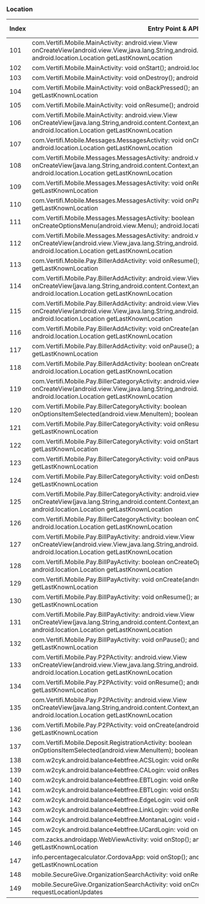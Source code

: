 ### Location
| Index | Entry Point & APIs | Screen shot | Resource id | Label |
| ------------- | ------------- | ------------- |-------------|-------------|
| 101 | com.Vertifi.Mobile.MainActivity: android.view.View onCreateView(android.view.View,java.lang.String,android.content.Context,android.util.AttributeSet); android.location.Location getLastKnownLocation | ![](C:\Users\hfu\Documents\COSMOS\output\py\Play_win8\Finance\com.Vertifi.DeposZip.P314089681\com.Vertifi.Mobile.MainActivity.png) |  | |
| 102 | com.Vertifi.Mobile.MainActivity: void onStart(); android.location.Location getLastKnownLocation | ![](C:\Users\hfu\Documents\COSMOS\output\py\Play_win8\Finance\com.Vertifi.DeposZip.P314089681\com.Vertifi.Mobile.MainActivity.png) |  | |
| 103 | com.Vertifi.Mobile.MainActivity: void onDestroy(); android.location.Location getLastKnownLocation | ![](C:\Users\hfu\Documents\COSMOS\output\py\Play_win8\Finance\com.Vertifi.DeposZip.P314089681\com.Vertifi.Mobile.MainActivity.png) |  | |
| 104 | com.Vertifi.Mobile.MainActivity: void onBackPressed(); android.location.Location getLastKnownLocation | ![](C:\Users\hfu\Documents\COSMOS\output\py\Play_win8\Finance\com.Vertifi.DeposZip.P314089681\com.Vertifi.Mobile.MainActivity.png) |  | |
| 105 | com.Vertifi.Mobile.MainActivity: void onResume(); android.location.Location getLastKnownLocation | ![](C:\Users\hfu\Documents\COSMOS\output\py\Play_win8\Finance\com.Vertifi.DeposZip.P314089681\com.Vertifi.Mobile.MainActivity.png) |  | |
| 106 | com.Vertifi.Mobile.MainActivity: android.view.View onCreateView(java.lang.String,android.content.Context,android.util.AttributeSet); android.location.Location getLastKnownLocation | ![](C:\Users\hfu\Documents\COSMOS\output\py\Play_win8\Finance\com.Vertifi.DeposZip.P314089681\com.Vertifi.Mobile.MainActivity.png) |  | |
| 107 | com.Vertifi.Mobile.Messages.MessagesActivity: void onCreate(android.os.Bundle); android.location.Location getLastKnownLocation | ![](C:\Users\hfu\Documents\COSMOS\output\py\Play_win8\Finance\com.Vertifi.DeposZip.P314089681\com.Vertifi.Mobile.Messages.MessagesActivity.png) |  | |
| 108 | com.Vertifi.Mobile.Messages.MessagesActivity: android.view.View onCreateView(java.lang.String,android.content.Context,android.util.AttributeSet); android.location.Location getLastKnownLocation | ![](C:\Users\hfu\Documents\COSMOS\output\py\Play_win8\Finance\com.Vertifi.DeposZip.P314089681\com.Vertifi.Mobile.Messages.MessagesActivity.png) |  | |
| 109 | com.Vertifi.Mobile.Messages.MessagesActivity: void onResume(); android.location.Location getLastKnownLocation | ![](C:\Users\hfu\Documents\COSMOS\output\py\Play_win8\Finance\com.Vertifi.DeposZip.P314089681\com.Vertifi.Mobile.Messages.MessagesActivity.png) |  | |
| 110 | com.Vertifi.Mobile.Messages.MessagesActivity: void onPause(); android.location.Location getLastKnownLocation | ![](C:\Users\hfu\Documents\COSMOS\output\py\Play_win8\Finance\com.Vertifi.DeposZip.P314089681\com.Vertifi.Mobile.Messages.MessagesActivity.png) |  | |
| 111 | com.Vertifi.Mobile.Messages.MessagesActivity: boolean onCreateOptionsMenu(android.view.Menu); android.location.Location getLastKnownLocation | ![](C:\Users\hfu\Documents\COSMOS\output\py\Play_win8\Finance\com.Vertifi.DeposZip.P314089681\com.Vertifi.Mobile.Messages.MessagesActivity.png) |  | |
| 112 | com.Vertifi.Mobile.Messages.MessagesActivity: android.view.View onCreateView(android.view.View,java.lang.String,android.content.Context,android.util.AttributeSet); android.location.Location getLastKnownLocation | ![](C:\Users\hfu\Documents\COSMOS\output\py\Play_win8\Finance\com.Vertifi.DeposZip.P314089681\com.Vertifi.Mobile.Messages.MessagesActivity.png) |  | |
| 113 | com.Vertifi.Mobile.Pay.BillerAddActivity: void onResume(); android.location.Location getLastKnownLocation | ![](C:\Users\hfu\Documents\COSMOS\output\py\Play_win8\Finance\com.Vertifi.DeposZip.P314089681\com.Vertifi.Mobile.Pay.BillerAddActivity.png) |  | |
| 114 | com.Vertifi.Mobile.Pay.BillerAddActivity: android.view.View onCreateView(java.lang.String,android.content.Context,android.util.AttributeSet); android.location.Location getLastKnownLocation | ![](C:\Users\hfu\Documents\COSMOS\output\py\Play_win8\Finance\com.Vertifi.DeposZip.P314089681\com.Vertifi.Mobile.Pay.BillerAddActivity.png) |  | |
| 115 | com.Vertifi.Mobile.Pay.BillerAddActivity: android.view.View onCreateView(android.view.View,java.lang.String,android.content.Context,android.util.AttributeSet); android.location.Location getLastKnownLocation | ![](C:\Users\hfu\Documents\COSMOS\output\py\Play_win8\Finance\com.Vertifi.DeposZip.P314089681\com.Vertifi.Mobile.Pay.BillerAddActivity.png) |  | |
| 116 | com.Vertifi.Mobile.Pay.BillerAddActivity: void onCreate(android.os.Bundle); android.location.Location getLastKnownLocation | ![](C:\Users\hfu\Documents\COSMOS\output\py\Play_win8\Finance\com.Vertifi.DeposZip.P314089681\com.Vertifi.Mobile.Pay.BillerAddActivity.png) |  | |
| 117 | com.Vertifi.Mobile.Pay.BillerAddActivity: void onPause(); android.location.Location getLastKnownLocation | ![](C:\Users\hfu\Documents\COSMOS\output\py\Play_win8\Finance\com.Vertifi.DeposZip.P314089681\com.Vertifi.Mobile.Pay.BillerAddActivity.png) |  | |
| 118 | com.Vertifi.Mobile.Pay.BillerAddActivity: boolean onCreateOptionsMenu(android.view.Menu); android.location.Location getLastKnownLocation | ![](C:\Users\hfu\Documents\COSMOS\output\py\Play_win8\Finance\com.Vertifi.DeposZip.P314089681\com.Vertifi.Mobile.Pay.BillerAddActivity.png) |  | |
| 119 | com.Vertifi.Mobile.Pay.BillerCategoryActivity: android.view.View onCreateView(android.view.View,java.lang.String,android.content.Context,android.util.AttributeSet); android.location.Location getLastKnownLocation | ![](C:\Users\hfu\Documents\COSMOS\output\py\Play_win8\Finance\com.Vertifi.DeposZip.P314089681\com.Vertifi.Mobile.Pay.BillerCategoryActivity.png) |  | |
| 120 | com.Vertifi.Mobile.Pay.BillerCategoryActivity: boolean onOptionsItemSelected(android.view.MenuItem); boolean isProviderEnabled | ![](C:\Users\hfu\Documents\COSMOS\output\py\Play_win8\Finance\com.Vertifi.Mobile.P231381116\com.Vertifi.Mobile.Pay.BillerCategoryActivity.png) |  | |
| 121 | com.Vertifi.Mobile.Pay.BillerCategoryActivity: void onResume(); android.location.Location getLastKnownLocation | ![](C:\Users\hfu\Documents\COSMOS\output\py\Play_win8\Finance\com.Vertifi.DeposZip.P314089681\com.Vertifi.Mobile.Pay.BillerCategoryActivity.png) |  | |
| 122 | com.Vertifi.Mobile.Pay.BillerCategoryActivity: void onStart(); android.location.Location getLastKnownLocation | ![](C:\Users\hfu\Documents\COSMOS\output\py\Play_win8\Finance\com.Vertifi.DeposZip.P314089681\com.Vertifi.Mobile.Pay.BillerCategoryActivity.png) |  | |
| 123 | com.Vertifi.Mobile.Pay.BillerCategoryActivity: void onPause(); android.location.Location getLastKnownLocation | ![](C:\Users\hfu\Documents\COSMOS\output\py\Play_win8\Finance\com.Vertifi.DeposZip.P314089681\com.Vertifi.Mobile.Pay.BillerCategoryActivity.png) |  | |
| 124 | com.Vertifi.Mobile.Pay.BillerCategoryActivity: void onDestroy(); android.location.Location getLastKnownLocation | ![](C:\Users\hfu\Documents\COSMOS\output\py\Play_win8\Finance\com.Vertifi.DeposZip.P314089681\com.Vertifi.Mobile.Pay.BillerCategoryActivity.png) |  | |
| 125 | com.Vertifi.Mobile.Pay.BillerCategoryActivity: android.view.View onCreateView(java.lang.String,android.content.Context,android.util.AttributeSet); android.location.Location getLastKnownLocation | ![](C:\Users\hfu\Documents\COSMOS\output\py\Play_win8\Finance\com.Vertifi.DeposZip.P314089681\com.Vertifi.Mobile.Pay.BillerCategoryActivity.png) |  | |
| 126 | com.Vertifi.Mobile.Pay.BillerCategoryActivity: boolean onCreateOptionsMenu(android.view.Menu); android.location.Location getLastKnownLocation | ![](C:\Users\hfu\Documents\COSMOS\output\py\Play_win8\Finance\com.Vertifi.DeposZip.P314089681\com.Vertifi.Mobile.Pay.BillerCategoryActivity.png) |  | |
| 127 | com.Vertifi.Mobile.Pay.BillPayActivity: android.view.View onCreateView(android.view.View,java.lang.String,android.content.Context,android.util.AttributeSet); android.location.Location getLastKnownLocation | ![](C:\Users\hfu\Documents\COSMOS\output\py\Play_win8\Finance\com.Vertifi.DeposZip.P314089681\com.Vertifi.Mobile.Pay.BillPayActivity.png) |  | |
| 128 | com.Vertifi.Mobile.Pay.BillPayActivity: boolean onCreateOptionsMenu(android.view.Menu); android.location.Location getLastKnownLocation | ![](C:\Users\hfu\Documents\COSMOS\output\py\Play_win8\Finance\com.Vertifi.DeposZip.P314089681\com.Vertifi.Mobile.Pay.BillPayActivity.png) |  | |
| 129 | com.Vertifi.Mobile.Pay.BillPayActivity: void onCreate(android.os.Bundle); android.location.Location getLastKnownLocation | ![](C:\Users\hfu\Documents\COSMOS\output\py\Play_win8\Finance\com.Vertifi.DeposZip.P314089681\com.Vertifi.Mobile.Pay.BillPayActivity.png) |  | |
| 130 | com.Vertifi.Mobile.Pay.BillPayActivity: void onResume(); android.location.Location getLastKnownLocation | ![](C:\Users\hfu\Documents\COSMOS\output\py\Play_win8\Finance\com.Vertifi.DeposZip.P314089681\com.Vertifi.Mobile.Pay.BillPayActivity.png) |  | |
| 131 | com.Vertifi.Mobile.Pay.BillPayActivity: android.view.View onCreateView(java.lang.String,android.content.Context,android.util.AttributeSet); android.location.Location getLastKnownLocation | ![](C:\Users\hfu\Documents\COSMOS\output\py\Play_win8\Finance\com.Vertifi.DeposZip.P314089681\com.Vertifi.Mobile.Pay.BillPayActivity.png) |  | |
| 132 | com.Vertifi.Mobile.Pay.BillPayActivity: void onPause(); android.location.Location getLastKnownLocation | ![](C:\Users\hfu\Documents\COSMOS\output\py\Play_win8\Finance\com.Vertifi.DeposZip.P314089681\com.Vertifi.Mobile.Pay.BillPayActivity.png) |  | |
| 133 | com.Vertifi.Mobile.Pay.P2PActivity: android.view.View onCreateView(android.view.View,java.lang.String,android.content.Context,android.util.AttributeSet); android.location.Location getLastKnownLocation | ![](C:\Users\hfu\Documents\COSMOS\output\py\Play_win8\Finance\com.Vertifi.DeposZip.P314089681\com.Vertifi.Mobile.Pay.P2PActivity.png) |  | |
| 134 | com.Vertifi.Mobile.Pay.P2PActivity: void onResume(); android.location.Location getLastKnownLocation | ![](C:\Users\hfu\Documents\COSMOS\output\py\Play_win8\Finance\com.Vertifi.DeposZip.P314089681\com.Vertifi.Mobile.Pay.P2PActivity.png) |  | |
| 135 | com.Vertifi.Mobile.Pay.P2PActivity: android.view.View onCreateView(java.lang.String,android.content.Context,android.util.AttributeSet); android.location.Location getLastKnownLocation | ![](C:\Users\hfu\Documents\COSMOS\output\py\Play_win8\Finance\com.Vertifi.DeposZip.P314089681\com.Vertifi.Mobile.Pay.P2PActivity.png) |  | |
| 136 | com.Vertifi.Mobile.Pay.P2PActivity: void onCreate(android.os.Bundle); android.location.Location getLastKnownLocation | ![](C:\Users\hfu\Documents\COSMOS\output\py\Play_win8\Finance\com.Vertifi.DeposZip.P314089681\com.Vertifi.Mobile.Pay.P2PActivity.png) |  | |
| 137 | com.Vertifi.Mobile.Deposit.RegistrationActivity: boolean onOptionsItemSelected(android.view.MenuItem); boolean isProviderEnabled | ![](C:\Users\hfu\Documents\COSMOS\output\py\Play_win8\Finance\com.Vertifi.Mobile.P231381116\com.Vertifi.Mobile.Deposit.RegistrationActivity.png) |  | |
| 138 | com.w2cyk.android.balance4ebtfree.ACSLogin: void onResume(); java.util.List getProviders | ![](C:\Users\hfu\Documents\COSMOS\output\py\Play_win8\Finance\com.w2cyk.android.balance4ebtfree\com.w2cyk.android.balance4ebtfree.ACSLogin.png) |  | |
| 139 | com.w2cyk.android.balance4ebtfree.CALogin: void onResume(); java.util.List getProviders | ![](C:\Users\hfu\Documents\COSMOS\output\py\Play_win8\Finance\com.w2cyk.android.balance4ebtfree\com.w2cyk.android.balance4ebtfree.CALogin.png) |  | |
| 140 | com.w2cyk.android.balance4ebtfree.EBTLogin: void onResume(); java.util.List getProviders | ![](C:\Users\hfu\Documents\COSMOS\output\py\Play_win8\Finance\com.w2cyk.android.balance4ebtfree\com.w2cyk.android.balance4ebtfree.EBTLogin.png) |  | |
| 141 | com.w2cyk.android.balance4ebtfree.EBTLogin: void onStart(); java.util.List getProviders | ![](C:\Users\hfu\Documents\COSMOS\output\py\Play_win8\Finance\com.w2cyk.android.balance4ebtfree\com.w2cyk.android.balance4ebtfree.EBTLogin.png) |  | |
| 142 | com.w2cyk.android.balance4ebtfree.EdgeLogin: void onResume(); java.util.List getProviders | ![](C:\Users\hfu\Documents\COSMOS\output\py\Play_win8\Finance\com.w2cyk.android.balance4ebtfree\com.w2cyk.android.balance4ebtfree.EdgeLogin.png) |  | |
| 143 | com.w2cyk.android.balance4ebtfree.LinkLogin: void onResume(); java.util.List getProviders | ![](C:\Users\hfu\Documents\COSMOS\output\py\Play_win8\Finance\com.w2cyk.android.balance4ebtfree\com.w2cyk.android.balance4ebtfree.LinkLogin.png) |  | |
| 144 | com.w2cyk.android.balance4ebtfree.MontanaLogin: void onResume(); java.util.List getProviders | ![](C:\Users\hfu\Documents\COSMOS\output\py\Play_win8\Finance\com.w2cyk.android.balance4ebtfree\com.w2cyk.android.balance4ebtfree.MontanaLogin.png) |  | |
| 145 | com.w2cyk.android.balance4ebtfree.UCardLogin: void onResume(); java.util.List getProviders | ![](C:\Users\hfu\Documents\COSMOS\output\py\Play_win8\Finance\com.w2cyk.android.balance4ebtfree\com.w2cyk.android.balance4ebtfree.UCardLogin.png) |  | |
| 146 | com.zacks.androidapp.WebViewActivity: void onStop(); android.location.Location getLastKnownLocation | ![](C:\Users\hfu\Documents\COSMOS\output\py\Play_win8\Finance\com.zacks.androidapp\com.zacks.androidapp.WebViewActivity.png) |  | |
| 147 | info.percentagecalculator.CordovaApp: void onStop(); android.location.Location getLastKnownLocation | ![](C:\Users\hfu\Documents\COSMOS\output\py\Play_win8\Finance\info.percentagecalculator\info.percentagecalculator.CordovaApp.png) |  | |
| 148 | mobile.SecureGive.OrganizationSearchActivity: void onResume(); void requestLocationUpdates | ![](C:\Users\hfu\Documents\COSMOS\output\py\Play_win8\Finance\mobile.SecureGive\mobile.SecureGive.OrganizationSearchActivity.png) |  | |
| 149 | mobile.SecureGive.OrganizationSearchActivity: void onCreate(android.os.Bundle); void requestLocationUpdates | ![](C:\Users\hfu\Documents\COSMOS\output\py\Play_win8\Finance\mobile.SecureGive\mobile.SecureGive.OrganizationSearchActivity.png) |  | |
